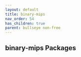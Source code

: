 ```yaml
---
layout: default
title: binary-mips
nav_order: 54
has_children: true
parent: bullseye non-free
---
```


## binary-mips Packages
